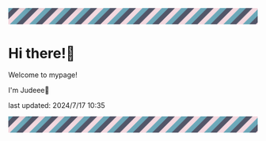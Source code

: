 <!-- Header image -->
<img src="./pokemon/pokemon_5.png" width="1000">

# Hi there!👋

Welcome to mypage!

I'm Judeee🐷

last updated: 2024/7/17 10:35

<!-- Footer image -->
<img src="./pokemon/pokemon_5.png" width="1000">
